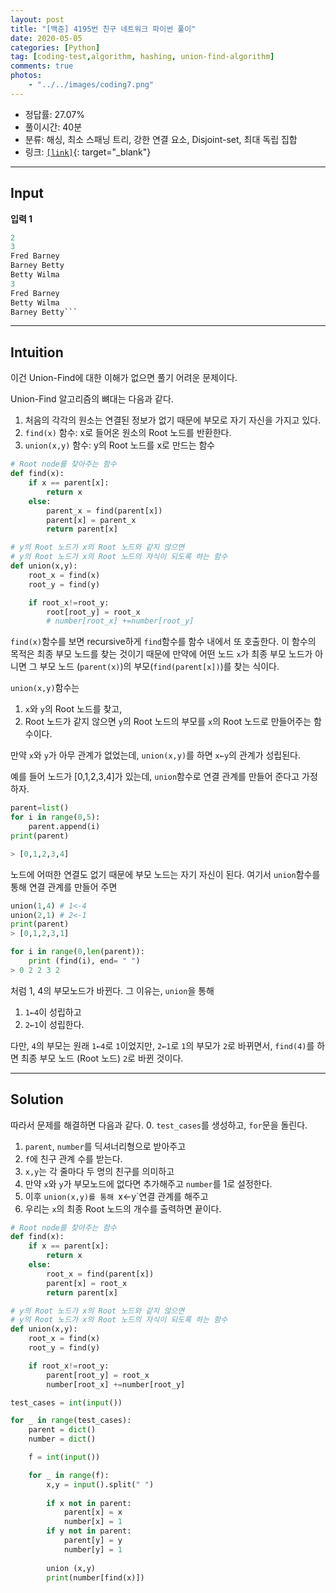 ```yaml
---
layout: post
title: "[백준] 4195번 친구 네트워크 파이썬 풀이"
date: 2020-05-05
categories: [Python]
tag: [coding-test,algorithm, hashing, union-find-algorithm]
comments: true
photos:
    - "../../images/coding7.png"
---
```


* 정답률: 27.07%
* 풀이시간: 40분
* 분류: 해싱, 최소 스패닝 트리, 강한 연결 요소, Disjoint-set, 최대 독립 집합
* 링크: [`[link]`](https://www.acmicpc.net/problem/4195){: target="_blank"}

----
## Input

**입력 1**

```python
2
3
Fred Barney
Barney Betty
Betty Wilma
3
Fred Barney
Betty Wilma
Barney Betty```
```

---
## Intuition

이건 Union-Find에 대한 이해가 없으면 풀기 어려운 문제이다. 


Union-Find 알고리즘의 뼈대는 다음과 같다.

1. 처음의 각각의 원소는 연결된 정보가 없기 때문에 부모로 자기 자신을 가지고 있다.
2. `find(x)` 함수: x로 들어온 원소의 Root 노드를 반환한다.
3. `union(x,y)` 함수: y의 Root 노드를 x로 만드는 함수

~~~python
# Root node를 찾아주는 함수
def find(x):
    if x == parent[x]:
        return x
    else:
        parent_x = find(parent[x])
        parent[x] = parent_x
        return parent[x]

# y의 Root 노드가 x의 Root 노드와 같지 않으면 
# y의 Root 노드가 x의 Root 노드의 자식이 되도록 하는 함수
def union(x,y):
    root_x = find(x)
    root_y = find(y)

    if root_x!=root_y:
        root[root_y] = root_x
        # number[root_x] +=number[root_y]
~~~

`find(x)`함수를 보면 recursive하게 `find`함수를 함수 내에서 또 호출한다. 이 함수의 목적은 최종 부모 노드를 찾는 것이기 때문에 
만약에 어떤 노드 `x`가 최종 부모 노드가 아니면 그 부모 노드 (`parent(x)`)의 부모(`find(parent[x])`)를 찾는 식이다.

`union(x,y)`함수는 
1. `x`와 `y`의 Root 노드를 찾고, 
2. Root 노드가 같지 않으면 `y`의 Root 노드의 부모를 `x`의 Root 노드로 만들어주는 함수이다.

만약 `x`와 `y`가 아무 관계가 없었는데, `union(x,y)`를 하면 `x←y`의 관계가 성립된다.

예를 들어 노드가 [0,1,2,3,4]가 있는데, `union`함수로 연결 관계를 만들어 준다고 가정하자. 

~~~python
parent=list()
for i in range(0,5):
    parent.append(i)
print(parent)

> [0,1,2,3,4]
~~~

노드에 어떠한 연결도 없기 때문에 부모 노드는 자기 자신이 된다. 여기서 `union`함수를 통해 연결 관계를 만들어 주면

~~~python
union(1,4) # 1<-4
union(2,1) # 2<-1
print(parent)
> [0,1,2,3,1]

for i in range(0,len(parent)):
    print (find(i), end= " ")
> 0 2 2 3 2
~~~

처럼 1, 4의 부모노드가 바뀐다. 그 이유는, `union`을 통해

1. `1←4`이 성립하고
2. `2←1`이 성립한다.

다만, `4`의 부모는 원래 `1←4`로 `1`이었지만, `2←1`로 `1`의 부모가 `2`로 바뀌면서, 
`find(4)`를 하면 최종 부모 노드 (Root 노드) `2`로 바뀐 것이다.


--- 
## Solution

따라서 문제를 해결하면 다음과 같다.
0. `test_cases`를 생성하고, `for`문을 돌린다.
1. `parent`, `number`를 딕셔너리형으로 받아주고
2. `f`에 친구 관계 수를 받는다.
3. `x,y`는 각 줄마다 두 명의 친구를 의미하고
4. 만약 `x`와 `y`가 부모노드에 없다면 추가해주고 `number`를 1로 설정한다.
5. 이후 `union(x,y)를 통해 `x←y`연결 관계를 해주고
6. 우리는 `x`의 최종 Root 노드의 개수를 출력하면 끝이다.

~~~python
# Root node를 찾아주는 함수
def find(x):
    if x == parent[x]:
        return x
    else:
        root_x = find(parent[x])
        parent[x] = root_x
        return parent[x]

# y의 Root 노드가 x의 Root 노드와 같지 않으면 
# y의 Root 노드가 x의 Root 노드의 자식이 되도록 하는 함수
def union(x,y):
    root_x = find(x)
    root_y = find(y)

    if root_x!=root_y:
        parent[root_y] = root_x
        number[root_x] +=number[root_y]

test_cases = int(input())

for _ in range(test_cases):
    parent = dict()
    number = dict()

    f = int(input())

    for _ in range(f):
        x,y = input().split(" ")
        
        if x not in parent:
            parent[x] = x
            number[x] = 1
        if y not in parent:
            parent[y] = y
            number[y] = 1
        
        union (x,y)
        print(number[find(x)])
~~~